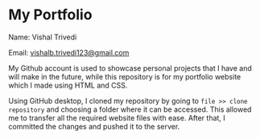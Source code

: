# My Portfolio
Name: Vishal Trivedi

Email: vishalb.trivedi123@gmail.com

My Github account is used to showcase personal projects that I have and will make in the future, while this repository is for my portfolio website which I made using HTML and CSS.

Using GitHub desktop, I cloned my repository by going to `file >> clone repository` and choosing a folder where it can be accessed. This allowed me to transfer all the required website files with ease. After that, I committed the changes and pushed it to the server.
